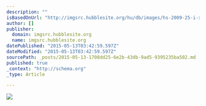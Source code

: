 ```yaml
---
description: ""
isBasedOnUrl: "http://imgsrc.hubblesite.org/hu/db/images/hs-2009-25-i-xlarge_web.jpg"
author: []
publisher:
  domain: imgsrc.hubblesite.org
  name: imgsrc.hubblesite.org
datePublished: "2015-05-13T03:42:59.597Z"
dateModified: "2015-05-13T03:42:59.597Z"
sourcePath: _posts/2015-05-13-1708dd25-6e2b-43db-9ad5-9395235ba502.md
published: true
_context: "http://schema.org"
_type: Article

---
```

![](http://imgsrc.hubblesite.org/hu/db/images/hs-2009-25-i-xlarge_web.jpg)